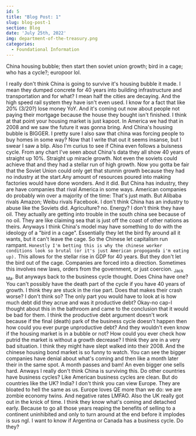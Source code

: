 ```yaml
---
id: 5
title: "Blog Post: 1"
slug: blog-post-1
section: Blog
date: 'July 25th, 2022'
img: department-of-the-treasury.png
categories:
  - Foundational Information
---
```

<!-- bro I really need more pictures -->

China housing bubble; then start then soviet union growth; bird in a cage; who has a cycle?; europoor lol.

<!--more-->

I really don't think China is going to survive it's housing bubble it made. I mean they dumped concrete for 40 years into building infrastructure and transportation and for what? I mean half the cities are decaying. And the high speed rail system they have isn't even used. I know for a fact that like 20% (3/20?) lose money YoY. And it's coming out now about people not paying their mortgage because the house they bought isn't finished. I think at that point your housing market is just kapoot. In America we had that in 2008 and we saw the future it was gonna bring. And China's housing bubble is BIGGER. I pretty sure I also saw that china was forcing people to buy homes in some way? Now that I write that out it seems insanse, but I swear I saw a blip. Also I'm curius to see if China even follows a buisness cycle. From any chart I've seen about China's data they all show 40 years of straight up 10%. Straight up miracle growth. Not even the soviets could achieve that and they had a stellar run of high growth. Now you gotta be fair that the Soviet Union could only get that stunnin growth because they had no industry at the start.Any amount of resources poured into making factories would have done wonders. And it did. But China has industry, they are have companies that rival America in some ways. American companies do probably win over a majority of the time: That's just math. But Alibaba rivals Amazon; Weibu rivals Facebook. I don't think China has an industry to abuse like the Soviets did. Agriculture? no. Energy? I don't think they have oil. They actually are getting into trouble in the south china see because of no oil. They are like claiming sea that is just off the coast of other nations as theirs. Anyways I think China's model may have something to do with the ideology of a "bird in a cage". Essentially they let the bird fly around all it wants, but it can't leave the cage. So the Chinese let capitalism run rampant. ```Honestly I'm betting this is why the chinese worker conditions look so brutal (or it's just American propoganda i'm eating up).``` This allows for the stellar rise in GDP for 40 years. But they don't let the bird out of the cage. Companies are forced into a direction. Sometimes this involves new laws, orders from the government, or just coercion. <sub>Jack Ma</sub>. But anyways back to the business cycle thought. Does China have one? You can't possibly have the death part of the cycle if you have 40 years of growth. I think they are stuck in the rise part. Does that makes their crash worse? I don't think so? The only part you would have to look at is how much debt did they acrue and was it productive debt? Okay-no cap-I thought about this in the bathroom and came to the conclusion that it would be bad for them. I think the productive debt argument doesn't work because if the final (death) park of the business cycle doesn't happen then how could you ever purge unproductive debt? And they wouldn't even know if the housing market is in a bubble or not? How could you ever check how putrid the market is without a growth decrease? I think they are in a very bad situation. I think they might have slept walked into their 2008. And the chinese housing bond market is so funny to watch. You can see the bigger companies have denial about what's coming and then like a month later their in the same spot. A month passes and bam! An even bigger one sells hard. Anways I really don't think China is surviving this. Do other countries have business cycles? Like American business cycles are clean. But do countries like the UK? India? I don't think you can view Europe. They are bloated to hell the same as us. Europe loves QE more than we do: we are zombie economy twins. And negative rates LMFAO. Also the UK really got out in the knick of time. I think they know what's coming and detached early. Because to go all those years reaping the benefits of selling to a continent uninhibited and only to turn around at the end before it implodes is sus ngl. I want to know if Argentina or Canada has a business cycle. Do they?